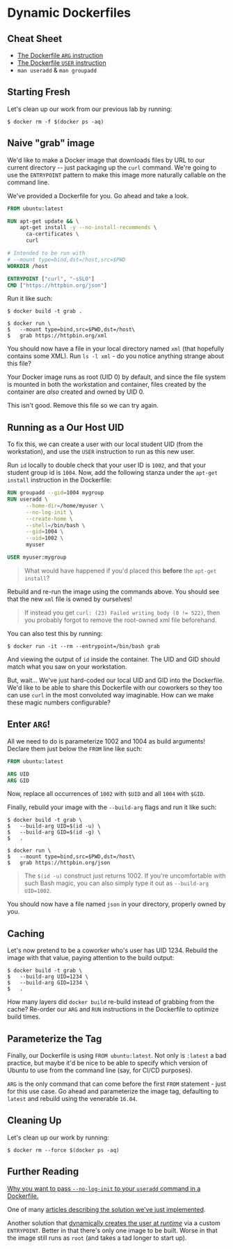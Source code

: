 # Dynamic Dockerfiles


## Cheat Sheet

* [The Dockerfile `ARG` instruction](https://docs.docker.com/engine/reference/builder/#arg)
* [The Dockerfile `USER` instruction](https://docs.docker.com/engine/reference/builder/#user)
* `man useradd` & `man groupadd`

## Starting Fresh

Let's clean up our work from our previous lab by running:

``` console
$ docker rm -f $(docker ps -aq)
```

## Naive "grab" image

We'd like to make a Docker image that downloads files by URL to our current
directory -- just packaging up the `curl` command.  We're going to use the
`ENTRYPOINT` pattern to make this image more naturally callable on the command
line.

We've provided a Dockerfile for you.  Go ahead and take a look.

``` dockerfile
FROM ubuntu:latest

RUN apt-get update && \
    apt-get install -y --no-install-recommends \
      ca-certificates \
      curl

# Intended to be run with
# --mount type=bind,dst=/host,src=$PWD
WORKDIR /host

ENTRYPOINT ["curl", "-sSLO"]
CMD ["https://httpbin.org/json"]
```

Run it like such:

``` console
$ docker build -t grab .

$ docker run \
$   --mount type=bind,src=$PWD,dst=/host\
$   grab https://httpbin.org/xml
```

You should now have a file in your local directory named `xml` (that hopefully
contains some XML).  Run `ls -l xml` - do you notice anything strange about
this file?

Your Docker image runs as root (UID 0) by default, and since the file system
is mounted in both the workstation and container, files created by the
container are _also_ created and owned by UID 0.

This isn't good.  Remove this file so we can try again.

## Running as a Our Host UID

To fix this, we can create a user with our local student UID (from the
workstation), and use the `USER` instruction to run as this new user.

Run `id` locally to double check that your user ID is `1002`, and that your
student group id is `1004`.  Now, add the following stanza under the `apt-get
install` instruction in the Dockerfile:


``` dockerfile
RUN groupadd --gid=1004 mygroup
RUN useradd \
      --home-dir=/home/myuser \
      --no-log-init \
      --create-home \
      --shell=/bin/bash \
      --gid=1004 \
      --uid=1002 \
      myuser

USER myuser:mygroup
```

> What would have happened if you'd placed this **before** the `apt-get
> install`?

Rebuild and re-run the image using the commands above.  You should see that
the new `xml` file is owned by ourselves!

> If instead you get `curl: (23) Failed writing body (0 != 522)`, then you
> probably forgot to remove the root-owned xml file beforehand.

You can also test this by running:

``` console
$ docker run -it --rm --entrypoint=/bin/bash grab
```

And viewing the output of `id` inside the container.  The UID and GID should
match what you saw on your workstation.

But, wait...  We've just hard-coded our local UID and GID into the Dockerfile.
We'd like to be able to share this Dockerfile with our coworkers so they too
can use `curl` in the most convoluted way imaginable.  How can we make these
magic numbers configurable?

## Enter `ARG`!

All we need to do is parameterize 1002 and 1004 as build arguments!  Declare
them just below the `FROM` line like such:

``` dockerfile
FROM ubuntu:latest

ARG UID
ARG GID
```

Now, replace all occurrences of `1002` with `$UID` and all `1004` with `$GID`.

Finally, rebuild your image with the `--build-arg` flags and run it like such:

``` console
$ docker build -t grab \
$   --build-arg UID=$(id -u) \
$   --build-arg GID=$(id -g) \
$   .

$ docker run \
$   --mount type=bind,src=$PWD,dst=/host\
$   grab https://httpbin.org/json
```

> The `$(id -u)` construct just returns 1002.  If you're uncomfortable with
> such Bash magic, you can also simply type it out as `--build-arg UID=1002`.

You should now have a file named `json` in your directory, properly owned by
you.

## Caching

Let's now pretend to be a coworker who's user has UID 1234.  Rebuild the image
with that value, paying attention to the build output:

``` console
$ docker build -t grab \
$   --build-arg UID=1234 \
$   --build-arg GID=1234 \
$   .
```

How many layers did `docker build` re-build instead of grabbing from the
cache?  Re-order our `ARG` and `RUN` instructions in the Dockerfile to
optimize build times.

## Parameterize the Tag

Finally, our Dockerfile is using `FROM ubuntu:latest`.  Not only is `:latest`
a bad practice, but maybe it'd be nice to be able to specify which version of
Ubuntu to use from the command line (say, for CI/CD purposes).

`ARG` is the only command that can come before the first `FROM` statement -
just for this use case.  Go ahead and parameterize the image tag, defaulting
to `latest` and rebuild using the venerable `16.04`.

## Cleaning Up

Let's clean up our work by running:

``` console
$ docker rm --force $(docker ps -aq)
```

## Further Reading

[Why you want to pass `--no-log-init` to your `useradd` command in a
Dockerfile.](https://github.com/moby/moby/issues/5419)

One of many [articles describing the solution we've just
implemented](https://jtreminio.com/blog/running-docker-containers-as-current-host-user/).

Another solution that [dynamically creates the user at
_runtime_](https://denibertovic.com/posts/handling-permissions-with-docker-volumes/)
via a custom `ENTRYPOINT`.  Better in that there's only one image to be built.
Worse in that the image still runs as `root` (and takes a tad longer to start
up).
